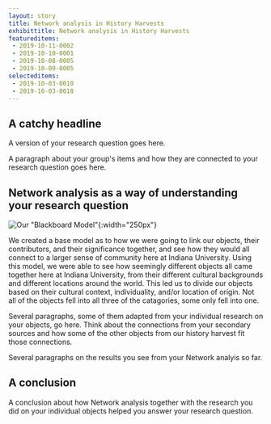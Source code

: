 ```yaml
---
layout: story
title: Network analysis in History Harvests
exhibittitle: Network analysis in History Harvests
featureditems:
 - 2019-10-11-0002
 - 2019-10-10-0001
 - 2019-10-08-0005
 - 2019-10-09-0005
selecteditems:
 - 2019-10-03-0010
 - 2019-10-03-0018
---
```


## A catchy headline

A version of your research question goes here.

A paragraph about your group's items and how they are connected to your research question goes here.

## Network analysis as a way of understanding your research question

![Our "Blackboard Model"](/H301HistoryHarvest/assets/images/Blackboard_Model.jpeg){:width="250px"}

We created a base model as to how we were going to link our objects, their contributors, and their significance together, and see how they would all connect to a larger sense of community here at Indiana University. Using this model, we were able to see how seemingly different objects all came together here at Indiana University, from their different cultural backgrounds and different locations around the world. This led us to divide our objects based on their cultural context, individuality, and/or location of origin. Not all of the objects fell into all three of the catagories, some only fell into one.

Several paragraphs, some of them adapted from your individual research on your objects, go here. Think about the connections from your secondary sources and how some of the other objects from our history harvest fit those connections.

Several paragraphs on the results you see from your Network analyis so far.

## A conclusion

A conclusion about how Network analysis together with the research you did on your individual objects helped you answer your research question.

